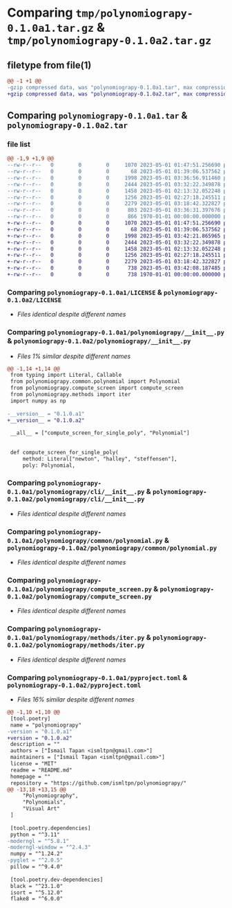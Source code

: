 # Comparing `tmp/polynomiograpy-0.1.0a1.tar.gz` & `tmp/polynomiograpy-0.1.0a2.tar.gz`

## filetype from file(1)

```diff
@@ -1 +1 @@
-gzip compressed data, was "polynomiograpy-0.1.0a1.tar", max compression
+gzip compressed data, was "polynomiograpy-0.1.0a2.tar", max compression
```

## Comparing `polynomiograpy-0.1.0a1.tar` & `polynomiograpy-0.1.0a2.tar`

### file list

```diff
@@ -1,9 +1,9 @@
--rw-r--r--   0        0        0     1070 2023-05-01 01:47:51.256690 polynomiograpy-0.1.0a1/LICENSE
--rw-r--r--   0        0        0       68 2023-05-01 01:39:06.537562 polynomiograpy-0.1.0a1/README.md
--rw-r--r--   0        0        0     1998 2023-05-01 03:36:56.911460 polynomiograpy-0.1.0a1/polynomiograpy/__init__.py
--rw-r--r--   0        0        0     2444 2023-05-01 03:32:22.349878 polynomiograpy-0.1.0a1/polynomiograpy/cli/__init__.py
--rw-r--r--   0        0        0     1458 2023-05-01 02:13:32.052248 polynomiograpy-0.1.0a1/polynomiograpy/common/polynomial.py
--rw-r--r--   0        0        0     1256 2023-05-01 02:27:18.245511 polynomiograpy-0.1.0a1/polynomiograpy/compute_screen.py
--rw-r--r--   0        0        0     2279 2023-05-01 03:18:42.322827 polynomiograpy-0.1.0a1/polynomiograpy/methods/iter.py
--rw-r--r--   0        0        0      803 2023-05-01 03:36:31.397676 polynomiograpy-0.1.0a1/pyproject.toml
--rw-r--r--   0        0        0      866 1970-01-01 00:00:00.000000 polynomiograpy-0.1.0a1/PKG-INFO
+-rw-r--r--   0        0        0     1070 2023-05-01 01:47:51.256690 polynomiograpy-0.1.0a2/LICENSE
+-rw-r--r--   0        0        0       68 2023-05-01 01:39:06.537562 polynomiograpy-0.1.0a2/README.md
+-rw-r--r--   0        0        0     1998 2023-05-01 03:42:21.865965 polynomiograpy-0.1.0a2/polynomiograpy/__init__.py
+-rw-r--r--   0        0        0     2444 2023-05-01 03:32:22.349878 polynomiograpy-0.1.0a2/polynomiograpy/cli/__init__.py
+-rw-r--r--   0        0        0     1458 2023-05-01 02:13:32.052248 polynomiograpy-0.1.0a2/polynomiograpy/common/polynomial.py
+-rw-r--r--   0        0        0     1256 2023-05-01 02:27:18.245511 polynomiograpy-0.1.0a2/polynomiograpy/compute_screen.py
+-rw-r--r--   0        0        0     2279 2023-05-01 03:18:42.322827 polynomiograpy-0.1.0a2/polynomiograpy/methods/iter.py
+-rw-r--r--   0        0        0      738 2023-05-01 03:42:08.187485 polynomiograpy-0.1.0a2/pyproject.toml
+-rw-r--r--   0        0        0      738 1970-01-01 00:00:00.000000 polynomiograpy-0.1.0a2/PKG-INFO
```

### Comparing `polynomiograpy-0.1.0a1/LICENSE` & `polynomiograpy-0.1.0a2/LICENSE`

 * *Files identical despite different names*

### Comparing `polynomiograpy-0.1.0a1/polynomiograpy/__init__.py` & `polynomiograpy-0.1.0a2/polynomiograpy/__init__.py`

 * *Files 1% similar despite different names*

```diff
@@ -1,14 +1,14 @@
 from typing import Literal, Callable
 from polynomiograpy.common.polynomial import Polynomial
 from polynomiograpy.compute_screen import compute_screen
 from polynomiograpy.methods import iter
 import numpy as np
 
-__version__ = "0.1.0.a1"
+__version__ = "0.1.0.a2"
 
 __all__ = ["compute_screen_for_single_poly", "Polynomial"]
 
 
 def compute_screen_for_single_poly(
     method: Literal["newton", "halley", "steffensen"],
     poly: Polynomial,
```

### Comparing `polynomiograpy-0.1.0a1/polynomiograpy/cli/__init__.py` & `polynomiograpy-0.1.0a2/polynomiograpy/cli/__init__.py`

 * *Files identical despite different names*

### Comparing `polynomiograpy-0.1.0a1/polynomiograpy/common/polynomial.py` & `polynomiograpy-0.1.0a2/polynomiograpy/common/polynomial.py`

 * *Files identical despite different names*

### Comparing `polynomiograpy-0.1.0a1/polynomiograpy/compute_screen.py` & `polynomiograpy-0.1.0a2/polynomiograpy/compute_screen.py`

 * *Files identical despite different names*

### Comparing `polynomiograpy-0.1.0a1/polynomiograpy/methods/iter.py` & `polynomiograpy-0.1.0a2/polynomiograpy/methods/iter.py`

 * *Files identical despite different names*

### Comparing `polynomiograpy-0.1.0a1/pyproject.toml` & `polynomiograpy-0.1.0a2/pyproject.toml`

 * *Files 16% similar despite different names*

```diff
@@ -1,10 +1,10 @@
 [tool.poetry]
 name = "polynomiograpy"
-version = "0.1.0.a1"
+version = "0.1.0.a2"
 description = ""
 authors = ["İsmail Tapan <ismltpn@gmail.com>"]
 maintainers = ["İsmail Tapan <ismltpn@gmail.com>"]
 license = "MIT"
 readme = "README.md"
 homepage = ""
 repository = "https://github.com/ismltpn/polynomiograpy/"
@@ -13,18 +13,15 @@
     "Polynomiography",
     "Polynomials",
     "Visual Art"
 ]
 
 [tool.poetry.dependencies]
 python = "^3.11"
-moderngl = "^5.8.1"
-moderngl-window = "^2.4.3"
 numpy = "^1.24.2"
-pyglet = "^2.0.5"
 pillow = "^9.4.0"
 
 [tool.poetry.dev-dependencies]
 black = "^23.1.0"
 isort = "^5.12.0"
 flake8 = "^6.0.0"
```

